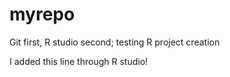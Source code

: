 # myrepo
Git first, R studio second; testing R project creation

I added this line through R studio!